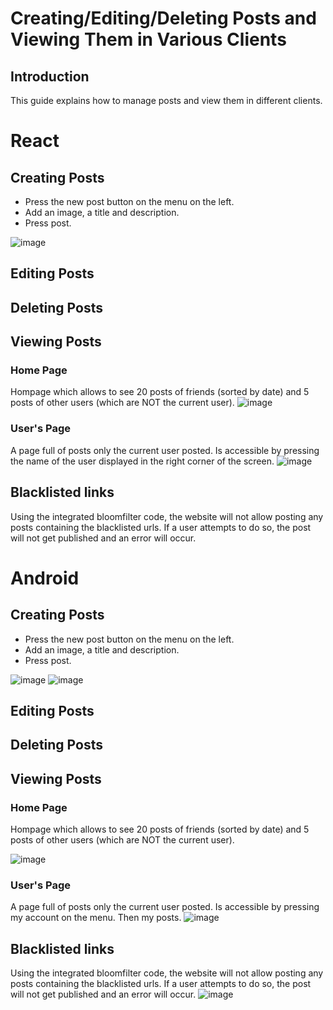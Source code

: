 # Creating/Editing/Deleting Posts and Viewing Them in Various Clients

## Introduction
This guide explains how to manage posts and view them in different clients.

# React

## Creating Posts
- Press the new post button on the menu on the left.
- Add an image, a title and description.
- Press post.

![image](https://github.com/ilanitb16/facebook-ex2/assets/97344492/73b70179-23e8-4974-b4c2-545c907d26cd)

## Editing Posts

## Deleting Posts

## Viewing Posts

 ### Home Page
 Hompage which allows to see 20 posts of friends (sorted by date) and 5 posts of other users (which are NOT the current user).
![image](https://github.com/ilanitb16/facebook-ex2/assets/97344492/e93b4103-2468-4266-99db-5f7833599613)

### User's Page
A page full of posts only the current user posted. Is accessible by pressing the name of the user displayed in the right corner of the screen.
![image](https://github.com/ilanitb16/facebook-ex2/assets/97344492/0c1de117-e3d8-44f8-809c-016a9ba35d88)

## Blacklisted links
Using the integrated bloomfilter code, the website will not allow posting any posts containing the blacklisted urls. If a user attempts to do so, the post will not get published and an error will occur. 


# Android

## Creating Posts
- Press the new post button on the menu on the left.
- Add an image, a title and description.
- Press post.

![image](https://github.com/ilanitb16/Android-App/assets/97344492/318efa80-e866-437f-a385-1b6db4ba3dac)
![image](https://github.com/ilanitb16/Android-App/assets/97344492/56aa6a93-87f1-4190-a4ef-5f68bb231bf9)

## Editing Posts

## Deleting Posts

## Viewing Posts

 ### Home Page
 Hompage which allows to see 20 posts of friends (sorted by date) and 5 posts of other users (which are NOT the current user).

![image](https://github.com/ilanitb16/Android-App/assets/97344492/3e859a74-bebe-42a5-b8e2-a17fa0c5c1e3)

### User's Page
A page full of posts only the current user posted. Is accessible by pressing my account on the menu. Then my posts.
![image](https://github.com/ilanitb16/Android-App/assets/97344492/3c3f18ef-b273-47cf-b8d1-69f417389962)

## Blacklisted links
Using the integrated bloomfilter code, the website will not allow posting any posts containing the blacklisted urls. If a user attempts to do so, the post will not get published and an error will occur. 
![image](https://github.com/ilanitb16/Android-App/assets/97344492/bf51d8c9-c5e8-457f-b846-aae62ea200b9)

